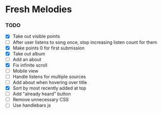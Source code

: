 # Fresh Melodies

### TODO

- [x] Take out visible points
- [ ] After user listens to song once, stop increasing listen count for them
- [x] Make points 0 for first submission
- [x] Take out album
- [ ] Add an about
- [x] Fix infinite scroll
- [ ] Mobile view
- [ ] Handle listens for multiple sources
- [ ] Add about when hovering over title
- [x] Sort by most recently added at top
- [ ] Add "already heard" button
- [ ] Remove unnecessary CSS
- [ ] Use handlebars js